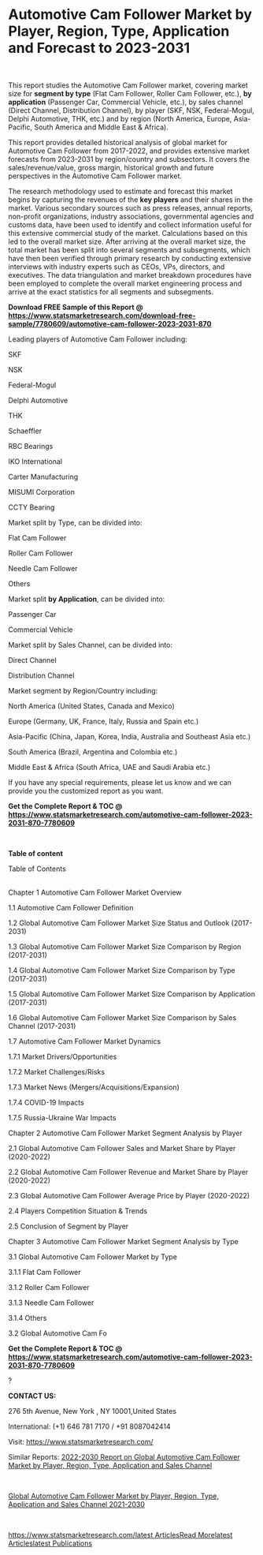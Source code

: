 <h1>Automotive Cam Follower Market by Player, Region, Type, Application and Forecast to 2023-2031</h1><br/><p>This report studies the Automotive Cam Follower market, covering market size for <strong>segment by type</strong> (Flat Cam Follower, Roller Cam Follower, etc.), <strong>by application</strong> (Passenger Car, Commercial Vehicle, etc.), by sales channel (Direct Channel, Distribution Channel), by player (SKF, NSK, Federal-Mogul, Delphi Automotive, THK, etc.) and by region (North America, Europe, Asia-Pacific, South America and Middle East & Africa).</p>
 
 
 
 <p>This report provides detailed historical analysis of global market for Automotive Cam Follower from 2017-2022, and provides extensive market forecasts from 2023-2031 by region/country and subsectors. It covers the sales/revenue/value, gross margin, historical growth and future perspectives in the Automotive Cam Follower market.</p>
 
 
 
 <p>The research methodology used to estimate and forecast this market begins by capturing the revenues of the <strong>key players</strong> and their shares in the market. Various secondary sources such as press releases, annual reports, non-profit organizations, industry associations, governmental agencies and customs data, have been used to identify and collect information useful for this extensive commercial study of the market. Calculations based on this led to the overall market size. After arriving at the overall market size, the total market has been split into several segments and subsegments, which have then been verified through primary research by conducting extensive interviews with industry experts such as CEOs, VPs, directors, and executives. The data triangulation and market breakdown procedures have been employed to complete the overall market engineering process and arrive at the exact statistics for all segments and subsegments.</p>
 
 
 
 <p><strong>Download FREE Sample of this Report @ <a href="https://www.statsmarketresearch.com/download-free-sample/7780609/automotive-cam-follower-2023-2031-870">https://www.statsmarketresearch.com/download-free-sample/7780609/automotive-cam-follower-2023-2031-870</a></strong></p>
 
 
 
 <p>Leading players of Automotive Cam Follower including:</p>
 
 
 
 <p>SKF</p>
 
 
 
 <p>NSK</p>
 
 
 
 <p>Federal-Mogul</p>
 
 
 
 <p>Delphi Automotive</p>
 
 
 
 <p>THK</p>
 
 
 
 <p>Schaeffler</p>
 
 
 
 <p>RBC Bearings</p>
 
 
 
 <p>IKO International</p>
 
 
 
 <p>Carter Manufacturing</p>
 
 
 
 <p>MISUMI Corporation</p>
 
 
 
 <p>CCTY Bearing</p>
 
 
 
 <p>Market split by Type, can be divided into:</p>
 
 
 
 <p>Flat Cam Follower</p>
 
 
 
 <p>Roller Cam Follower</p>
 
 
 
 <p>Needle Cam Follower</p>
 
 
 
 <p>Others</p>
 
 
 
 <p>Market split <strong>by Application</strong>, can be divided into:</p>
 
 
 
 <p>Passenger Car</p>
 
 
 
 <p>Commercial Vehicle</p>
 
 
 
 <p>Market split by Sales Channel, can be divided into:</p>
 
 
 
 <p>Direct Channel</p>
 
 
 
 <p>Distribution Channel</p>
 
 
 
 <p>Market segment by Region/Country including:</p>
 
 
 
 <p>North America (United States, Canada and Mexico)</p>
 
 
 
 <p>Europe (Germany, UK, France, Italy, Russia and Spain etc.)</p>
 
 
 
 <p>Asia-Pacific (China, Japan, Korea, India, Australia and Southeast Asia etc.)</p>
 
 
 
 <p>South America (Brazil, Argentina and Colombia etc.)</p>
 
 
 
 <p>Middle East & Africa (South Africa, UAE and Saudi Arabia etc.)</p>
 
 
 
 <p>If you have any special requirements, please let us know and we can provide you the customized report as you want.</p>
 
 
 
 <div><b>Get the Complete Report & TOC @ <a href="https://www.statsmarketresearch.com/automotive-cam-follower-2023-2031-870-7780609">https://www.statsmarketresearch.com/automotive-cam-follower-2023-2031-870-7780609</a></b></div>
 
 
 
 <p><br />
 
 <b>Table of content</b></p>
 
 
 
 <p>Table of Contents<br />
 
 <br />
 
 Chapter 1 Automotive Cam Follower Market Overview<br />
 
 1.1 Automotive Cam Follower Definition<br />
 
 1.2 Global Automotive Cam Follower Market Size Status and Outlook (2017-2031)<br />
 
 1.3 Global Automotive Cam Follower Market Size Comparison by Region (2017-2031)<br />
 
 1.4 Global Automotive Cam Follower Market Size Comparison by Type (2017-2031)<br />
 
 1.5 Global Automotive Cam Follower Market Size Comparison by Application (2017-2031)<br />
 
 1.6 Global Automotive Cam Follower Market Size Comparison by Sales Channel (2017-2031)<br />
 
 1.7 Automotive Cam Follower Market Dynamics<br />
 
 1.7.1 Market Drivers/Opportunities<br />
 
 1.7.2 Market Challenges/Risks<br />
 
 1.7.3 Market News (Mergers/Acquisitions/Expansion)<br />
 
 1.7.4 COVID-19 Impacts<br />
 
 1.7.5 Russia-Ukraine War Impacts<br />
 
 Chapter 2 Automotive Cam Follower Market Segment Analysis by Player<br />
 
 2.1 Global Automotive Cam Follower Sales and Market Share by Player (2020-2022)<br />
 
 2.2 Global Automotive Cam Follower Revenue and Market Share by Player (2020-2022)<br />
 
 2.3 Global Automotive Cam Follower Average Price by Player (2020-2022)<br />
 
 2.4 Players Competition Situation & Trends<br />
 
 2.5 Conclusion of Segment by Player<br />
 
 Chapter 3 Automotive Cam Follower Market Segment Analysis by Type<br />
 
 3.1 Global Automotive Cam Follower Market by Type<br />
 
 3.1.1 Flat Cam Follower<br />
 
 3.1.2 Roller Cam Follower<br />
 
 3.1.3 Needle Cam Follower<br />
 
 3.1.4 Others<br />
 
 3.2 Global Automotive Cam Fo</p>
 
 
 
 <div><b>Get the Complete Report & TOC @ <a href="https://www.statsmarketresearch.com/automotive-cam-follower-2023-2031-870-7780609">https://www.statsmarketresearch.com/automotive-cam-follower-2023-2031-870-7780609</a></b></div>
 
 
 
 <p>? </p>
 
 
 
 <p><b>CONTACT US:</b><br />
 
 276 5th Avenue, New York , NY 10001,United States<br />
 
 International: (+1) 646 781 7170 / +91 8087042414<br />
 
 Visit: <a href="https://www.statsmarketresearch.com/">https://www.statsmarketresearch.com/</a><br />
 
 Similar Reports: <a href="https://www.statsmarketresearch.com/automotive-cam-follower-2023-2031-870-7780609">2022-2030 Report on Global Automotive Cam Follower Market by Player, Region, Type, Application and Sales Channel</a><br />
 
 <br />
 
 <a href="https://www.statsmarketresearch.com/automotive-cam-follower-2023-2031-870-7780609">Global Automotive Cam Follower Market by Player, Region, Type, Application and Sales Channel 2021-2030</a><br />
 
 <br />
 
 <a href="https://gyeongbokgung.com">https://www.statsmarketresearch.com/</a><a href="https://hallyeomaritime.com">latest Articles</a><a href="https://jingwansa.com">Read More</a><a href="https://nguoiviet.jp/">latest Articles</a><a href="https://www.intelmarketresearch.com/">latest Publications</a></p>